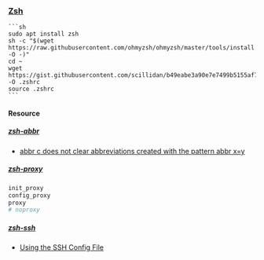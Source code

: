### [Zsh](https://www.zsh.org/)

````{tab} Ubuntu 22 ARM
```sh
sudo apt install zsh
sh -c "$(wget https://raw.githubusercontent.com/ohmyzsh/ohmyzsh/master/tools/install.sh -O -)"
cd ~
wget https://gist.githubusercontent.com/scillidan/b49eabe3a90e7e7499b5155af7f36480/raw/1ad03938633a16651b311e4a6108ed40152110f8/.zshrc_mini -O .zshrc
source .zshrc
```
````

#### Resource

##### [zsh-abbr](https://github.com/olets/zsh-abbr)

- [abbr c does not clear abbreviations created with the pattern abbr x=y](https://github.com/olets/zsh-abbr/issues/88)

##### [zsh-proxy](https://github.com/SukkaW/zsh-proxy)

```sh
init_proxy
config_proxy
proxy
# noproxy
```

##### [zsh-ssh](https://github.com/sunlei/zsh-ssh)

- [Using the SSH Config File](https://linuxize.com/post/using-the-ssh-config-file/)